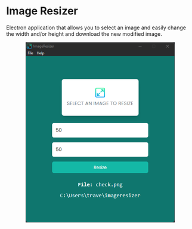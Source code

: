 # Image Resizer

Electron application that allows you to select an image and easily change the width and/or height and download the new modified image.

<div style="display: flex; justify-content: center">
    <img src="./assets/screen.png" width="400" />
</div>
